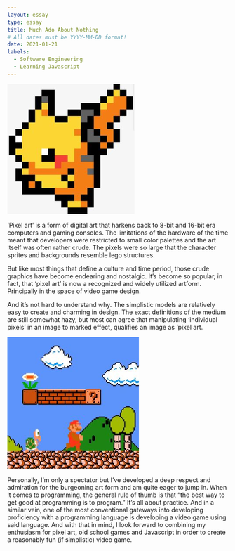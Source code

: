 ```yaml
---
layout: essay
type: essay
title: Much Ado About Nothing
# All dates must be YYYY-MM-DD format!
date: 2021-01-21
labels:
  - Software Engineering
  - Learning Javascript
---
```


<img class="ui tiny left circular floated image" src="../images/pikachu.jpg">

‘Pixel art’ is a form of digital art that harkens back to 8-bit and 16-bit era computers and gaming consoles. The limitations of the hardware of the time meant that developers were restricted to small color palettes and the art itself was often rather crude. The pixels were so large that the character sprites and backgrounds resemble lego structures. 

But like most things that define a culture and time period, those crude graphics have become endearing and nostalgic. It’s become so popular, in fact, that ‘pixel art’ is now a recognized and widely utilized artform. Principally in the space of video game design. 

And it’s not hard to understand why. The simplistic models are relatively easy to create and charming in design. The exact definitions of the medium are still somewhat hazy, but most can agree that manipulating ‘individual pixels’ in an image to marked effect, qualifies an image as ‘pixel art.

<img class="ui tiny left circular floated image" src="../images/mario.jpg">

Personally, I’m only a spectator but I’ve developed a deep respect and admiration for the burgeoning art form and am quite eager to jump in. When it comes to programming, the general rule of thumb is that “the best way to get good at programming is to program.” It’s all about practice. And in a similar vein, one of the most conventional gateways into developing proficiency with a programming language is developing a video game using said language. And with that in mind, I look forward to combining my enthusiasm for pixel art, old school games and Javascript in order to create a reasonably fun (if simplistic) video game. 


